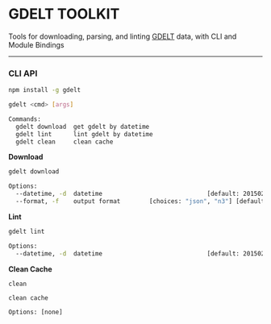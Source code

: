 # GDELT TOOLKIT

Tools for downloading, parsing, and linting [GDELT](gdeltproject.org) data, with CLI and Module Bindings

---

### CLI API
```bash
npm install -g gdelt

gdelt <cmd> [args]

Commands:
  gdelt download  get gdelt by datetime
  gdelt lint      lint gdelt by datetime
  gdelt clean     clean cache
```

**Download**

```bash
gdelt download

Options:
  --datetime, -d  datetime                             [default: 20150218230000]
  --format, -f    output format        [choices: "json", "n3"] [default: "json"]
```

**Lint**

```bash
gdelt lint

Options:
  --datetime, -d  datetime                             [default: 20150218230000]
```

**Clean Cache**

```
clean

clean cache

Options: [none]
```
